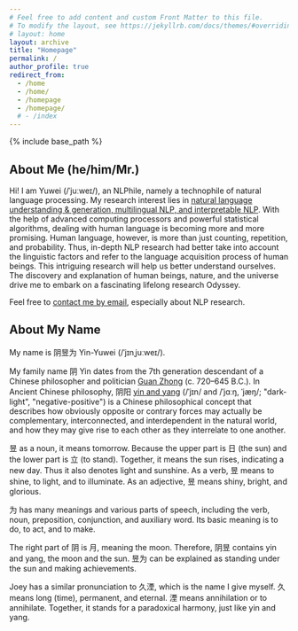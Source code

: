 ```yaml
---
# Feel free to add content and custom Front Matter to this file.
# To modify the layout, see https://jekyllrb.com/docs/themes/#overriding-theme-defaults
# layout: home
layout: archive
title: "Homepage"
permalink: /
author_profile: true
redirect_from:
  - /home
  - /home/
  - /homepage
  - /homepage/
  # - /index
---
```


{% include base_path %}

<script src="https://polyfill.io/v3/polyfill.min.js?features=es6"></script>
<script id="MathJax-script" async src="https://cdn.jsdelivr.net/npm/mathjax@3/es5/tex-mml-chtml.js"></script>
<script> 
MathJax = {
  tex: {
    inlineMath: [['$', '$']],
    processEscapes: true
  }
};
</script>

## About Me (he/him/Mr.)

Hi! I am Yuwei (/ˈjuːweɪ/), an NLPhile, namely a technophile of natural language processing. My research interest lies in <u>natural language understanding & generation, multilingual NLP, and interpretable NLP</u>. With the help of advanced computing processors and powerful statistical algorithms, dealing with human language is becoming more and more promising. Human language, however, is more than just counting, repetition, and probability. Thus, in-depth NLP research had better take into account the linguistic factors and refer to the language acquisition process of human beings. This intriguing research will help us better understand ourselves. The discovery and explanation of human beings, nature, and the universe drive me to embark on a fascinating lifelong research Odyssey.

Feel free to [contact me by email](mailto:seckexyin@gmail.com), especially about NLP research.

<!-- ## News -->


## About My Name

<!-- ## Etymology of My Name -->

My name is 阴昱为 Yin-Yuwei (/ˈjɪnˌjuːweɪ/).

My family name 阴 Yin dates from the 7th generation descendant of a Chinese philosopher and politician [Guan Zhong](https://en.wikipedia.org/wiki/Guan_Zhong) (c. 720–645 B.C.).
In Ancient Chinese philosophy, 阴阳 [yin and yang](https://en.wikipedia.org/wiki/Yin_and_yang) (/ˈjɪn/ and /ˈjɑːŋ, ˈjæŋ/; "dark-light", "negative-positive") is a Chinese philosophical concept that describes how obviously opposite or contrary forces may actually be complementary, interconnected, and interdependent in the natural world, and how they may give rise to each other as they interrelate to one another.

昱 as a noun, it means tomorrow. Because the upper part is 日 (the sun) and the lower part is 立 (to stand). Together, it means the sun rises, indicating a new day. Thus it also denotes light and sunshine.
As a verb, 昱 means to shine, to light, and to illuminate.
As an adjective, 昱 means shiny, bright, and glorious.

为 has many meanings and various parts of speech, including the verb, noun, preposition, conjunction, and auxiliary word. Its basic meaning is to do, to act, and to make.

The right part of 阴 is 月, meaning the moon. Therefore, 阴昱 contains yin and yang, the moon and the sun.
昱为 can be explained as standing under the sun and making achievements.

Joey has a similar pronunciation to 久湮, which is the name I give myself. 久 means long (time), permanent, and eternal. 湮 means annihilation or to annihilate. Together, it stands for a paradoxical harmony, just like yin and yang.

<!-- ## Miscellaneous -->

<!-- * **Languages**: Mandarin (native), English (fluent), French & German & Japanese (elementary) -->
<!-- * **Interests**: Philosophy, Mathematics, Physics, Cosmology, Algorithm, Polyglot, Football, Calisthenics -->
<!-- * **Motto**: Wir müssen wissen, wir werden wissen! -- David Hilbert, 1930 -->

<!-- I have played soccer since elementary school, it was my honor to win the championship with my high school classmates in the soccer competition of about 20 classes. -->
